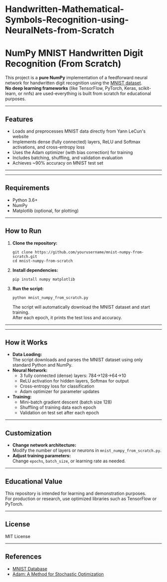 # Handwritten-Mathematical-Symbols-Recognition-using-NeuralNets-from-Scratch

# NumPy MNIST Handwritten Digit Recognition (From Scratch)

This project is a **pure NumPy** implementation of a feedforward neural network for handwritten digit recognition using the [MNIST dataset](http://yann.lecun.com/exdb/mnist/).  
**No deep learning frameworks** (like TensorFlow, PyTorch, Keras, scikit-learn, or nnfs) are used-everything is built from scratch for educational purposes.

---

## Features

- Loads and preprocesses MNIST data directly from Yann LeCun's website
- Implements dense (fully connected) layers, ReLU and Softmax activations, and cross-entropy loss
- Uses the Adam optimizer (with bias correction) for training
- Includes batching, shuffling, and validation evaluation
- Achieves ~90% accuracy on MNIST test set

---

---

## Requirements

- Python 3.6+
- NumPy
- Matplotlib (optional, for plotting)

---

## How to Run

1. **Clone the repository:**
    ```
    git clone https://github.com/yourusername/mnist-numpy-from-scratch.git
    cd mnist-numpy-from-scratch
    ```

2. **Install dependencies:**
    ```
    pip install numpy matplotlib
    ```

3. **Run the script:**
    ```
    python mnist_numpy_from_scratch.py
    ```

    The script will automatically download the MNIST dataset and start training.  
    After each epoch, it prints the test loss and accuracy.

---


---

## How it Works

- **Data Loading:**  
  The script downloads and parses the MNIST dataset using only standard Python and NumPy.
- **Neural Network:**  
  - 3 fully connected (dense) layers: 784→128→64→10
  - ReLU activation for hidden layers, Softmax for output
  - Cross-entropy loss for classification
  - Adam optimizer for parameter updates
- **Training:**  
  - Mini-batch gradient descent (batch size 128)
  - Shuffling of training data each epoch
  - Validation on test set after each epoch

---

## Customization

- **Change network architecture:**  
  Modify the number of layers or neurons in `mnist_numpy_from_scratch.py`.
- **Adjust training parameters:**  
  Change `epochs`, `batch_size`, or learning rate as needed.

---

## Educational Value

This repository is intended for learning and demonstration purposes.  
For production or research, use optimized libraries such as TensorFlow or PyTorch.

---

## License

MIT License

---

## References

- [MNIST Database](http://yann.lecun.com/exdb/mnist/)
- [Adam: A Method for Stochastic Optimization](https://arxiv.org/abs/1412.6980)

